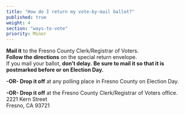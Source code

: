```yaml
---
title: "How do I return my vote-by-mail ballot?"
published: true
weight: 4
section: "ways-to-vote"
priority: Minor
---
```

**Mail it** to the Fresno County Clerk/Registrar of Voters.  
	**Follow the directions** on the special return envelope.  
    If you mail your ballot, **don’t delay.** **Be sure to mail it so that it is postmarked before or on Election Day.**  

**-OR- Drop it off** at any polling place in Fresno County on Election Day.  

**-OR- Drop it off** at the Fresno County Clerk/Registrar of Voters office.  
	2221 Kern Street  
    Fresno, CA 93721
